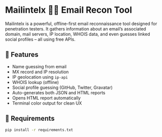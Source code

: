 # Mailintelx 🕵️‍♀️ Email Recon Tool

Mailintelx is a powerful, offline-first email reconnaissance tool designed for penetration testers. It gathers information about an email’s associated domain, mail servers, IP location, WHOIS data, and even guesses linked social profiles – all using free APIs.

## 🚀 Features

- Name guessing from email
- MX record and IP resolution
- IP geolocation using `ip-api`
- WHOIS lookup (offline)
- Social profile guessing (GitHub, Twitter, Gravatar)
- Auto-generates both JSON and HTML reports
- Opens HTML report automatically
- Terminal color output for clean UX

## 🧰 Requirements

```bash
pip install -r requirements.txt
